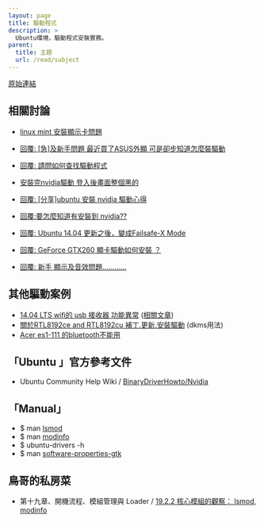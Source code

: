 ```yaml
---
layout: page
title: 驅動程式
description: >
  Ubuntu環境，驅動程式安裝實務。
parent:
  title: 主題
  url: /read/subject
---
```


[原始連結](http://www.ubuntu-tw.org/modules/newbb/viewtopic.php?post_id=333550#forumpost333550)


## 相關討論

* [linux mint 安裝顯示卡問題](https://www.ubuntu-tw.org/modules/newbb/viewtopic.php?post_id=352972#forumpost352972)
* [回覆: [急]及新手問題 最近買了ASUS外顯 可是卻步知道怎麼裝驅動](http://www.ubuntu-tw.org/modules/newbb/viewtopic.php?post_id=333346#forumpost333346)
* [回覆: 請問如何查找驅動程式](http://www.ubuntu-tw.org/modules/newbb/viewtopic.php?post_id=349080#forumpost349080)
* [安裝完nvidia驅動 登入後畫面整個黑的](http://www.ubuntu-tw.org/modules/newbb/viewtopic.php?post_id=333258#forumpost333258)
* [回覆: [分享]ubuntu 安裝 nvidia 驅動心得](http://www.ubuntu-tw.org/modules/newbb/viewtopic.php?post_id=327392#forumpost327392)
* [回覆:要怎麼知道有安裝到 nvidia??](http://www.ubuntu-tw.org/modules/newbb/viewtopic.php?post_id=331892#forumpost331892)
* [回覆: Ubuntu 14.04 更新之後，變成Failsafe-X Mode](http://www.ubuntu-tw.org/modules/newbb/viewtopic.php?post_id=326240#forumpost326240)
* [回覆: GeForce GTX260 顯卡驅動如何安裝 ？](http://www.ubuntu-tw.org/modules/newbb/viewtopic.php?post_id=319058#forumpost319058)


* [回覆: 新手 顯示及音效問題............](http://www.ubuntu-tw.org/modules/newbb/viewtopic.php?post_id=331434#forumpost331434)

## 其他驅動案例

* [14.04 LTS wifi的 usb 接收器 功能異常](http://www.ubuntu-tw.org/modules/newbb/viewtopic.php?post_id=336040#forumpost336040) ([相關文章](http://www.ubuntu-tw.org/modules/newbb/viewtopic.php?post_id=337858#forumpost337858))
* [關於RTL8192ce and RTL8192cu 補丁.更新.安裝驅動](http://www.ubuntu-tw.org/modules/newbb/viewtopic.php?post_id=337922#forumpost337922) (dkms用法)
* [Acer es1-111 的bluetooth不能用](http://www.ubuntu-tw.org/modules/newbb/viewtopic.php?post_id=335770#forumpost335770)


## 「Ubuntu 」官方參考文件

* Ubuntu Community Help Wiki / [BinaryDriverHowto/Nvidia](https://help.ubuntu.com/community/BinaryDriverHowto/Nvidia)


## 「Manual」

* $ man [lsmod](http://manpages.ubuntu.com/manpages/trusty/en/man8/lsmod.8.html)
* $ man [modinfo](http://manpages.ubuntu.com/manpages/trusty/en/man8/modinfo.8.html)
* $ ubuntu-drivers -h
* $ man [software-properties-gtk](http://manpages.ubuntu.com/manpages/trusty/en/man1/software-properties-gtk.1.html)


## 鳥哥的私房菜

* 第十九章、開機流程、模組管理與 Loader / [19.2.2 核心模組的觀察： lsmod, modinfo](http://linux.vbird.org/linux_basic/0510osloader.php#kernel_look)
